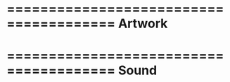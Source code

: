 =======================================
Artwork
=======================================



=======================================
Sound
=======================================